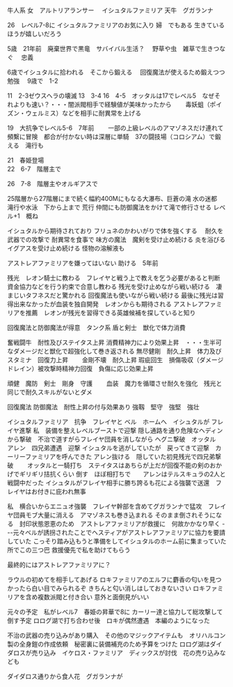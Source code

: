 牛人系
女　アルトリアランサー　
イシュタルファミリア
天牛　グガランナ

26　レベル7-8に
イシュタルファミリアのお気に入り
婦　でもある
生きているほうが嬉しいだろう


5歳　21年前　廃棄世界で黒竜　サバイバル生活？
　野草や虫　雑草で生きつなぐ
　忠義


6歳でイシュタルに拾われる　そこから鍛える
　回復魔法が使えるため鍛えつつ勉強　
9歳で　1-2

11　2-3ゼウスヘラの壊滅
13　3-4
16　4-5　オッタルは17でレベル5　なぜそれよりも速い？・・・闇派閥相手で経験値が美味かったから
　　毒妖蛆（ポイズン・ウェルミス）などを相手に耐異常を上げる

19　大抗争でレベル5-6　7年前
　　一部の上級レベルのアマゾネスだけ連れて頻繫に冒険　都合が付かない時は深層に単騎　37の闘技場（コロシアム）で鍛える　滝行も

21　春姫登場  
22　6-7　階層主で

26　7-8　階層主やオルギアスで


25階層から27階層にまで続く幅約400Mにもなる大瀑布、巨蒼の滝
水の迷都　滝行や水泳　下から上まで
荒行
仲間にも防御魔法をかけて滝で修行させる
レベル+1　概ね


イシュタルから期待されており
フリュネのかわいがりで体を強くする　
耐久を武器での攻撃で
耐異常を食事で
味方の魔法　魔剣を受け止め続ける
炎を浴びる　イグアスを受け止め続ける
怪物の溶解液も　




アストレアファミリアを嫌ってはいない
助ける　5年前

残光　レオン騎士に教わる　フレイヤと戦う上で教えを乞う必要があると判断　資金協力などを行う約束で合意し教わる
残光を受け止めながら戦い続ける　凄まじいタフネスだと驚かれる
回復魔法も使いながら戦い続ける
最後に残光は習得出来なかったが血装を独自開発　レオンからも期待される
アストレアファミリアを推薦　レオンが残光を習得できる英雄候補を探していると知り

回復魔法と防御魔法が得意　タンク系
盾と剣士　獣化で体力消費　





奮戦闘牛　耐性及びステイタス上昇 消費精神力により効果上昇　・・・生半可なダメージだと獣化で超強化して巻き返される
無尽健剛　耐久上昇　体力及びスタミナ　回復力上昇　　
金剛不壊　耐久上昇
瑕疵回生　損傷吸収（ダメージドレイン）被攻撃時精神力回復　負傷に応じ効果上昇　

頑健　魔防　剣士　剛身　守護　　
血装　魔力を循環させ耐久を強化　残光と同じで耐久スキルがないとダメ

回復魔法
防御魔法　耐性上昇の付与効果あり
強靱　堅守　強堅　強壮 






イシュタルファミリア　抗争　フレイヤと
ベル　ホームへ　イシュタルが
フレイヤ進撃
私　装備を整えレベルブーストで迎撃
隠し通路を通り危険なヘディンから撃破　不治で道すがらフレイヤ団員を消しながら
ヘグニ撃破　オッタル　アレン　四兄弟遭遇　迎撃
イシュタルを逃がしていたが　戻ってきて迎撃　カーリーファミリアを呼んできた
アレン抜ける　隠していた初見残光で四兄弟撃破　　
オッタルと一騎打ち　ステイタスはあちらが上だが回復不能の剣のおかげでギリギリ拮抗くらい
倒す　ほぼ相打ちで　　アレンはテルスキュラの2人と戦闘中だった
イシュタルがフレイヤ相手に勝ち誇るも花による強襲で送還　フレイヤはお付きに庇われ無事

私　横合いからエニュオ強襲　フレイヤ幹部を含めてグガランナで猛攻　フレイヤ団員モブ大量に消える　アマゾネスも巻き込まれる
そのまま倒されそうになる　封印状態恩恵のため　アストレアファミリアが救援に　何故かかなり早く
---元々ベルが誘拐されたことでヘスティアがアストレアファミリアに協力を要請していた
こっそり踏み込もうと準備をしてイシュタルのホーム前に集まっていた所でこの三つ巴
救援優先で私を助けてもらう

最終的にはアストレアファミリアに？

ラウルの初めてを相手してあげる
ロキファミリアのエルフに麝香の匂いを見つかったら白い目でみられるぞ
きちんと匂い消しはしておきないさい
ロキファミリアを含め複数派閥と付き合い
意外と面倒見がいい
　


元々の予定　私がレベル7　春姫の昇華で8に
カーリー達と協力して総攻撃して倒す予定
ロログ湖で打ち合わせ後　ロキが偶然遭遇　本編のようになった




不治の武器の売り込みがあり購入　その他のマジックアイテムも　オリハルコン製の全身鎧の作成依頼　秘密裏に装備補充のため予算をつけた
ロログ湖はダイダロスが売り込み　イケロス・ファミリア　ディックスが討伐　花の売り込みなども




ダイダロス通りから食人花　グガランナが

